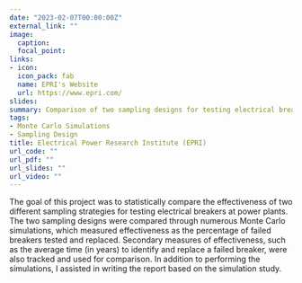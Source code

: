 ```yaml
---
date: "2023-02-07T00:00:00Z"
external_link: ""
image:
  caption:
  focal_point:
links:
- icon: 
  icon_pack: fab
  name: EPRI's Website
  url: https://www.epri.com/
slides: 
summary: Comparison of two sampling designs for testing electrical breakers.
tags:
- Monte Carlo Simulations
- Sampling Design
title: Electrical Power Research Institute (EPRI)
url_code: ""
url_pdf: ""
url_slides: ""
url_video: ""
---
```


The goal of this project was to statistically compare the effectiveness of two different sampling strategies for testing electrical breakers at power plants. The two sampling designs were compared through numerous Monte Carlo simulations, which measured effectiveness as the percentage of failed breakers tested and replaced. Secondary measures of effectiveness, such as the average time (in years) to identify and replace a failed breaker, were also tracked and used for comparison. In addition to performing the simulations, I assisted in writing the report based on the simulation study.
